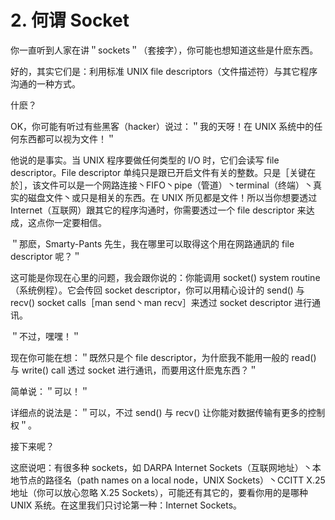 # 2. 何谓 Socket

你一直听到人家在讲＂sockets＂（套接字），你可能也想知道这些是什麽东西。

好的，其实它们是：利用标准 UNIX file descriptors（文件描述符）与其它程序沟通的一种方式。

什麽？

OK，你可能有听过有些黑客（hacker）说过：＂我的天呀！在 UNIX 系统中的任何东西都可以视为文件！＂

他说的是事实。当 UNIX 程序要做任何类型的 I/O 时，它们会读写 file descriptor。File descriptor 单纯只是跟已开启文件有关的整数。只是［关键在於］，该文件可以是一个网路连接丶FIFO丶pipe（管道）丶terminal（终端）丶真实的磁盘文件丶或只是相关的东西。在 UNIX 所见都是文件！所以当你想要透过 Internet（互联网）跟其它的程序沟通时，你需要透过一个 file descriptor 来达成，这点你一定要相信。

＂那麽，Smarty-Pants 先生，我在哪里可以取得这个用在网路通訊的 file descriptor 呢？＂

这可能是你现在心里的问题，我会跟你说的：你能调用 socket() system routine（系统例程）。它会传回 socket descriptor，你可以用精心设计的 send() 与 recv() socket calls［man send丶man recv］来透过 socket descriptor 进行通讯。

＂不过，嘿嘿！＂

现在你可能在想：＂既然只是个 file descriptor，为什麽我不能用一般的 read() 与 write() call 透过 socket 进行通讯，而要用这什麽鬼东西？＂

简单说：＂可以！＂

详细点的说法是：＂可以，不过 send() 与 recv() 让你能对数据传输有更多的控制权＂。

接下来呢？

这麽说吧：有很多种 sockets，如 DARPA Internet Sockets（互联网地址）丶本地节点的路径名（path names on a local node，UNIX Sockets）丶CCITT X.25 地址（你可以放心忽略 X.25 Sockets），可能还有其它的，要看你用的是哪种 UNIX 系统。在这里我们只讨论第一种：Internet Sockets。
